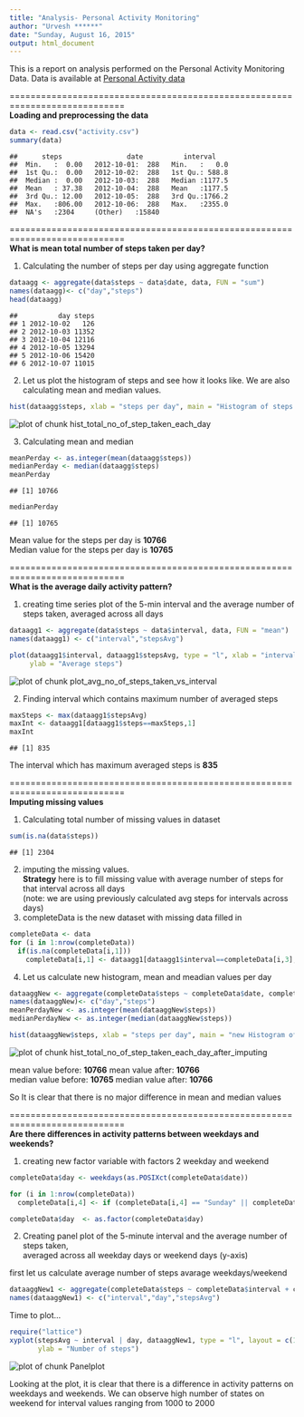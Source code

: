 ```yaml
---
title: "Analysis- Personal Activity Monitoring"
author: "Urvesh ******"
date: "Sunday, August 16, 2015"
output: html_document
---
```



This is a report on analysis performed on the Personal Activity Monitoring Data.
Data is available at [Personal Activity data](https://d396qusza40orc.cloudfront.net/repdata%2Fdata%2Factivity.zip)

============================================================================  
__Loading and preprocessing the data__


```r
data <- read.csv("activity.csv")
summary(data)
```

```
##      steps                date          interval     
##  Min.   :  0.00   2012-10-01:  288   Min.   :   0.0  
##  1st Qu.:  0.00   2012-10-02:  288   1st Qu.: 588.8  
##  Median :  0.00   2012-10-03:  288   Median :1177.5  
##  Mean   : 37.38   2012-10-04:  288   Mean   :1177.5  
##  3rd Qu.: 12.00   2012-10-05:  288   3rd Qu.:1766.2  
##  Max.   :806.00   2012-10-06:  288   Max.   :2355.0  
##  NA's   :2304     (Other)   :15840
```

============================================================================  
__What is mean total number of steps taken per day?__

1. Calculating the number of steps per day using aggregate function

```r
dataagg <- aggregate(data$steps ~ data$date, data, FUN = "sum")
names(dataagg)<- c("day","steps")
head(dataagg)
```

```
##          day steps
## 1 2012-10-02   126
## 2 2012-10-03 11352
## 3 2012-10-04 12116
## 4 2012-10-05 13294
## 5 2012-10-06 15420
## 6 2012-10-07 11015
```

2. Let us plot the histogram of steps and see how it looks like.
We are also calculating mean and median values.

```r
hist(dataagg$steps, xlab = "steps per day", main = "Histogram of steps per day", col ="gray")
```

![plot of chunk hist_total_no_of_step_taken_each_day](figure/hist_total_no_of_step_taken_each_day-1.png) 

3. Calculating mean and median

```r
meanPerday <- as.integer(mean(dataagg$steps))
medianPerday <- median(dataagg$steps)
meanPerday
```

```
## [1] 10766
```

```r
medianPerday
```

```
## [1] 10765
```

Mean value for the steps per day is __10766__  
Median value for the steps per day is __10765__

============================================================================  
__What is the average daily activity pattern?__

1. creating time series plot of the 5-min interval and the average number of  
steps taken, averaged across all days

```r
dataagg1 <- aggregate(data$steps ~ data$interval, data, FUN = "mean")
names(dataagg1) <- c("interval","stepsAvg")
```


```r
plot(dataagg1$interval, dataagg1$stepsAvg, type = "l", xlab = "interval",
     ylab = "Average steps")
```

![plot of chunk plot_avg_no_of_steps_taken_vs_interval](figure/plot_avg_no_of_steps_taken_vs_interval-1.png) 

2. Finding interval which contains maximum number of averaged steps

```r
maxSteps <- max(dataagg1$stepsAvg)
maxInt <- dataagg1[dataagg1$steps==maxSteps,1]
maxInt
```

```
## [1] 835
```
The interval which has maximum averaged steps is __835__

============================================================================  
__Imputing missing values__

1. Calculating total number of missing values in dataset


```r
sum(is.na(data$steps))
```

```
## [1] 2304
```

2. imputing the missing values.  
__Strategy__ here is to fill missing value with 
average number of steps for that interval across all days  
(note: we are using previously calculated avg steps for intervals across days)
3. completeData is the new dataset with missing data filled in

```r
completeData <- data
for (i in 1:nrow(completeData))
  if(is.na(completeData[i,1]))
    completeData[i,1] <- dataagg1[dataagg1$interval==completeData[i,3],2]  
```

4. Let us calculate new histogram, mean and meadian values per day

```r
dataaggNew <- aggregate(completeData$steps ~ completeData$date, completeData, FUN = "sum")
names(dataaggNew)<- c("day","steps")
meanPerdayNew <- as.integer(mean(dataaggNew$steps))
medianPerdayNew <- as.integer(median(dataaggNew$steps)) 
```


```r
hist(dataaggNew$steps, xlab = "steps per day", main = "new Histogram of steps per day", col="gray")
```

![plot of chunk hist_total_no_of_step_taken_each_day_after_imputing](figure/hist_total_no_of_step_taken_each_day_after_imputing-1.png) 

mean value before: __10766__ mean value after: __10766__  
median value before: __10765__ median value after: __10766__

So It is clear that there is no major difference in mean and median values

============================================================================  
__Are there differences in activity patterns between weekdays and weekends?__

1. creating new factor variable with factors 2 weekday and weekend


```r
completeData$day <- weekdays(as.POSIXct(completeData$date))

for (i in 1:nrow(completeData))
  completeData[i,4] <- if (completeData[i,4] == "Sunday" || completeData[i,4] == "Saturday") "weekend" else "weekday" 

completeData$day  <- as.factor(completeData$day)
```

2. Creating panel plot of the 5-minute interval and the average number of steps taken,  
averaged across all weekday days or weekend days (y-axis)

first let us calculate average number of steps avarage weekdays/weekend

```r
dataaggNew1 <- aggregate(completeData$steps ~ completeData$interval + completeData$day, data, FUN = "mean")
names(dataaggNew1) <- c("interval","day","stepsAvg")
```

Time to plot...  

```r
require("lattice")
xyplot(stepsAvg ~ interval | day, dataaggNew1, type = "l", layout = c(1, 2), xlab = "Interval",
       ylab = "Number of steps")
```

![plot of chunk Panelplot](figure/Panelplot-1.png) 

Looking at the plot, it is clear that there is a difference in activity patterns on weekdays and weekends. We can observe high number of states on weekend for interval values ranging from 1000 to 2000 
